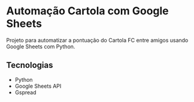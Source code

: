 # Automação Cartola com Google Sheets

Projeto para automatizar a pontuação do Cartola FC entre amigos usando Google Sheets com Python.

## Tecnologias
- Python
- Google Sheets API
- Gspread
